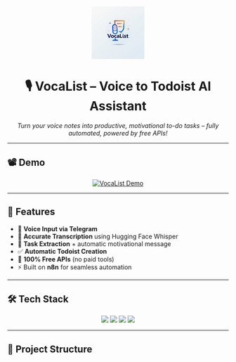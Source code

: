 <!-- PROJECT LOGO -->
<p align="center">
  <img src="assets/logo.png" alt="VocaList Logo" width="120">
</p>

<h1 align="center">🎙️ VocaList – Voice to Todoist AI Assistant</h1>
<p align="center">
  <em>Turn your voice notes into productive, motivational to-do tasks – fully automated, powered by free APIs!</em>
</p>

---

## 📽 Demo
<p align="center">
  <a href="https://www.linkedin.com/yourpostlink">
    <img src="assets/demo.gif" alt="VocaList Demo" width="600">
  </a>
</p>

---

## 🚀 Features
- 🎤 **Voice Input via Telegram**
- 📝 **Accurate Transcription** using Hugging Face Whisper
- 🤖 **Task Extraction** + automatic motivational message
- ✅ **Automatic Todoist Creation**
- 💸 **100% Free APIs** (no paid tools)
- ⚡ Built on **n8n** for seamless automation

---

## 🛠 Tech Stack
<p align="center">
  <img src="https://img.shields.io/badge/Telegram%20Bot-26A5E4?style=for-the-badge&logo=telegram&logoColor=white">
  <img src="https://img.shields.io/badge/Hugging%20Face-FFAE00?style=for-the-badge&logo=huggingface&logoColor=white">
  <img src="https://img.shields.io/badge/n8n-A020F0?style=for-the-badge&logo=n8n&logoColor=white">
  <img src="https://img.shields.io/badge/Todoist-E44332?style=for-the-badge&logo=todoist&logoColor=white">
</p>

---

## 📂 Project Structure
